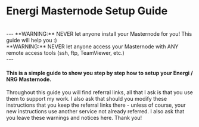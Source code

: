 # Energi Masternode Setup Guide
<br />
---
**WARNING:** NEVER let anyone install your Masternode for you! This guide will help you :)<br />
**WARNING:** NEVER let anyone access your Masternode with ANY remote access tools (ssh, ftp, TeamViewer, etc.)<br />
---

#### This is a simple guide to show you step by step how to setup your Energi / NRG Masternode.

Throughout this guide you will find referral links, all that I ask is that you use them to support my work. I also ask that should you modify these instructions that you keep the referral links there - unless of course, your new instructions use another service not already referred. I also ask that you leave these warnings and notices here. Thank you!
